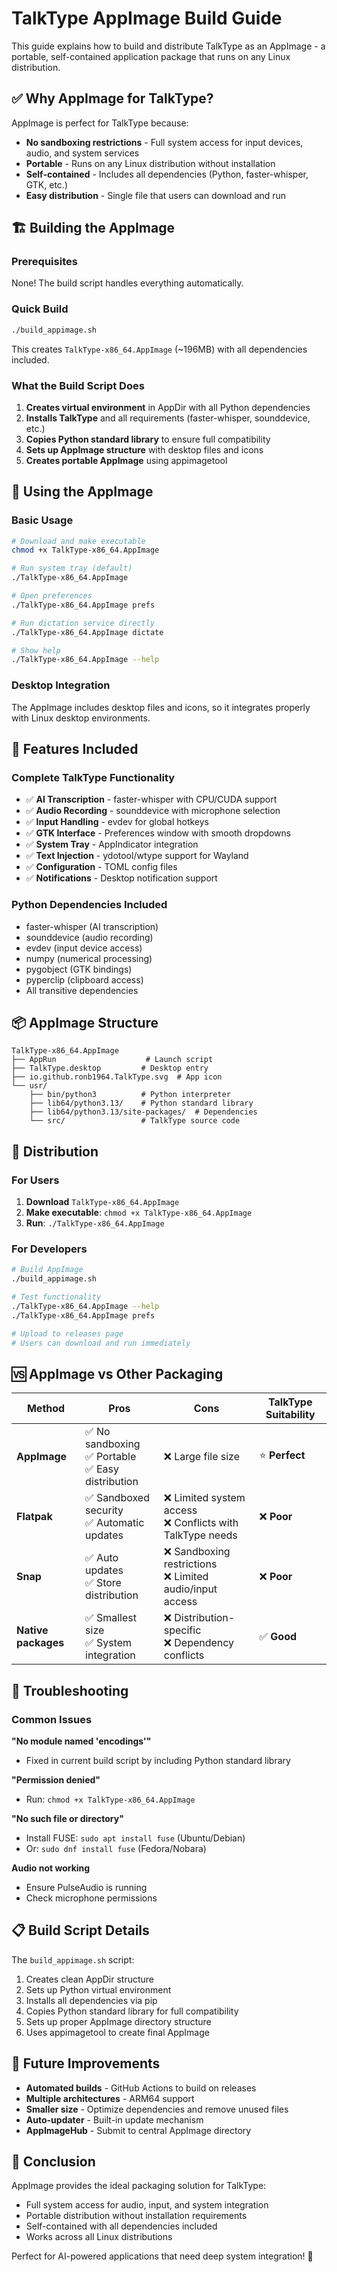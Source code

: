 # TalkType AppImage Build Guide

This guide explains how to build and distribute TalkType as an AppImage - a portable, self-contained application package that runs on any Linux distribution.

## ✅ **Why AppImage for TalkType?**

AppImage is perfect for TalkType because:
- **No sandboxing restrictions** - Full system access for input devices, audio, and system services
- **Portable** - Runs on any Linux distribution without installation
- **Self-contained** - Includes all dependencies (Python, faster-whisper, GTK, etc.)
- **Easy distribution** - Single file that users can download and run

## 🏗️ **Building the AppImage**

### Prerequisites
None! The build script handles everything automatically.

### Quick Build
```bash
./build_appimage.sh
```

This creates `TalkType-x86_64.AppImage` (~196MB) with all dependencies included.

### What the Build Script Does
1. **Creates virtual environment** in AppDir with all Python dependencies
2. **Installs TalkType** and all requirements (faster-whisper, sounddevice, etc.)
3. **Copies Python standard library** to ensure full compatibility
4. **Sets up AppImage structure** with desktop files and icons
5. **Creates portable AppImage** using appimagetool

## 🚀 **Using the AppImage**

### Basic Usage
```bash
# Download and make executable
chmod +x TalkType-x86_64.AppImage

# Run system tray (default)
./TalkType-x86_64.AppImage

# Open preferences
./TalkType-x86_64.AppImage prefs

# Run dictation service directly
./TalkType-x86_64.AppImage dictate

# Show help
./TalkType-x86_64.AppImage --help
```

### Desktop Integration
The AppImage includes desktop files and icons, so it integrates properly with Linux desktop environments.

## 🔧 **Features Included**

### Complete TalkType Functionality
- ✅ **AI Transcription** - faster-whisper with CPU/CUDA support
- ✅ **Audio Recording** - sounddevice with microphone selection
- ✅ **Input Handling** - evdev for global hotkeys
- ✅ **GTK Interface** - Preferences window with smooth dropdowns
- ✅ **System Tray** - AppIndicator integration
- ✅ **Text Injection** - ydotool/wtype support for Wayland
- ✅ **Configuration** - TOML config files
- ✅ **Notifications** - Desktop notification support

### Python Dependencies Included
- faster-whisper (AI transcription)
- sounddevice (audio recording)  
- evdev (input device access)
- numpy (numerical processing)
- pygobject (GTK bindings)
- pyperclip (clipboard access)
- All transitive dependencies

## 📦 **AppImage Structure**

```
TalkType-x86_64.AppImage
├── AppRun                    # Launch script
├── TalkType.desktop         # Desktop entry
├── io.github.ronb1964.TalkType.svg  # App icon
└── usr/
    ├── bin/python3          # Python interpreter
    ├── lib64/python3.13/    # Python standard library
    ├── lib64/python3.13/site-packages/  # Dependencies
    └── src/                 # TalkType source code
```

## 🔄 **Distribution**

### For Users
1. **Download** `TalkType-x86_64.AppImage`
2. **Make executable**: `chmod +x TalkType-x86_64.AppImage`
3. **Run**: `./TalkType-x86_64.AppImage`

### For Developers
```bash
# Build AppImage
./build_appimage.sh

# Test functionality
./TalkType-x86_64.AppImage --help
./TalkType-x86_64.AppImage prefs

# Upload to releases page
# Users can download and run immediately
```

## 🆚 **AppImage vs Other Packaging**

| Method | Pros | Cons | TalkType Suitability |
|--------|------|------|---------------------|
| **AppImage** | ✅ No sandboxing<br/>✅ Portable<br/>✅ Easy distribution | ❌ Large file size | ⭐ **Perfect** |
| **Flatpak** | ✅ Sandboxed security<br/>✅ Automatic updates | ❌ Limited system access<br/>❌ Conflicts with TalkType needs | ❌ **Poor** |
| **Snap** | ✅ Auto updates<br/>✅ Store distribution | ❌ Sandboxing restrictions<br/>❌ Limited audio/input access | ❌ **Poor** |
| **Native packages** | ✅ Smallest size<br/>✅ System integration | ❌ Distribution-specific<br/>❌ Dependency conflicts | ✅ **Good** |

## 🐛 **Troubleshooting**

### Common Issues

**"No module named 'encodings'"**
- Fixed in current build script by including Python standard library

**"Permission denied"**
- Run: `chmod +x TalkType-x86_64.AppImage`

**"No such file or directory"**
- Install FUSE: `sudo apt install fuse` (Ubuntu/Debian)
- Or: `sudo dnf install fuse` (Fedora/Nobara)

**Audio not working**
- Ensure PulseAudio is running
- Check microphone permissions

## 📋 **Build Script Details**

The `build_appimage.sh` script:
1. Creates clean AppDir structure
2. Sets up Python virtual environment
3. Installs all dependencies via pip
4. Copies Python standard library for full compatibility
5. Sets up proper AppImage directory structure
6. Uses appimagetool to create final AppImage

## 🔮 **Future Improvements**

- **Automated builds** - GitHub Actions to build on releases
- **Multiple architectures** - ARM64 support
- **Smaller size** - Optimize dependencies and remove unused files
- **Auto-updater** - Built-in update mechanism
- **AppImageHub** - Submit to central AppImage directory

## 🎯 **Conclusion**

AppImage provides the ideal packaging solution for TalkType:
- Full system access for audio, input, and system integration
- Portable distribution without installation requirements  
- Self-contained with all dependencies included
- Works across all Linux distributions

Perfect for AI-powered applications that need deep system integration! 🚀
